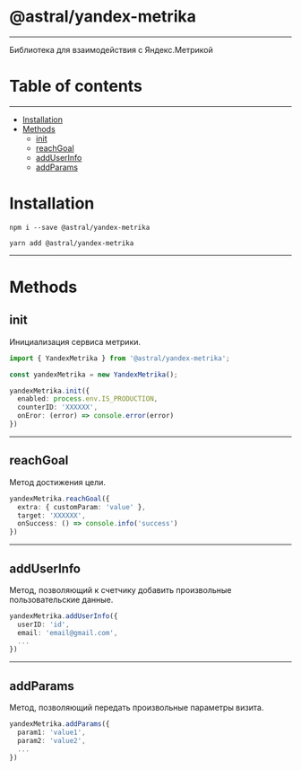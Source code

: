# @astral/yandex-metrika

---

Библиотека для взаимодействия с Яндекс.Метрикой

# Table of contents

---

- [Installation](#installation)
- [Methods](#methods)
    - [init](#init)
    - [reachGoal](#reachgoal)
    - [addUserInfo](#addUserInfo)
    - [addParams](addParams)

# Installation

```shell
npm i --save @astral/yandex-metrika
```

```shell
yarn add @astral/yandex-metrika
```

---

# Methods
## init

Инициализация сервиса метрики.

```ts
import { YandexMetrika } from '@astral/yandex-metrika';

const yandexMetrika = new YandexMetrika();

yandexMetrika.init({ 
  enabled: process.env.IS_PRODUCTION,
  counterID: 'XXXXXX',
  onEror: (error) => console.error(error) 
})
```

---

## reachGoal
Метод достижения цели.

```ts
yandexMetrika.reachGoal({ 
  extra: { customParam: 'value' },
  target: 'XXXXXX',
  onSuccess: () => console.info('success') 
})
```

---

## addUserInfo
Метод, позволяющий к счетчику добавить произвольные пользовательские данные.

```ts
yandexMetrika.addUserInfo({ 
  userID: 'id',
  email: 'email@gmail.com',
  ...
})
```

---

## addParams
Метод, позволяющий передать произвольные параметры визита.

```ts
yandexMetrika.addParams({ 
  param1: 'value1',
  param2: 'value2',
  ...
})
```
